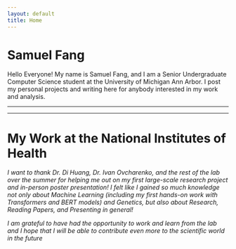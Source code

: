 ```yaml
---
layout: default
title: Home
---
```


# Samuel Fang

Hello Everyone! My name is Samuel Fang, and I am a Senior Undergraduate Computer Science student at the University of Michigan Ann Arbor. 
I post my personal projects and writing here for anybody interested in my work and analysis.

***
***

# My Work at the National Institutes of Health

<i>I want to thank Dr. Di Huang, Dr. Ivan Ovcharenko, and the rest of the lab over the summer for helping me out on my first large-scale research project and in-person poster presentation! I felt like I gained so much knowledge not only about Machine Learning (including my first hands-on work with Transformers and BERT models) and Genetics, but also about Research, Reading Papers, and Presenting in general!

I am grateful to have had the opportunity to work and learn from the lab and I hope that I will be able to contribute even more to the scientific world in the future</i>
